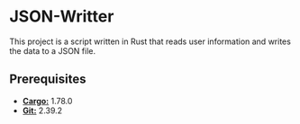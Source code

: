 # JSON-Writter

This project is a script written in Rust that reads user information and writes the data to a JSON file.

## Prerequisites
<ul>
    <li><b><a href="https://maven.apache.org/download.cgi">Cargo:</a></b> 1.78.0</li>
    <li><b><a href="https://www.git-scm.com/downloads">Git:</a></b> 2.39.2</li>
</ul>